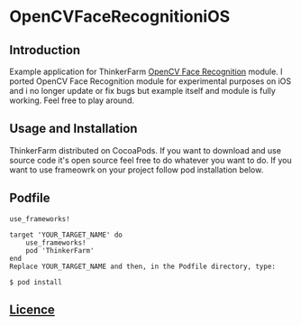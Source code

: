# OpenCVFaceRecognitioniOS  


## Introduction  
Example application for ThinkerFarm [OpenCV Face Recognition](https://docs.opencv.org/2.4/modules/contrib/doc/facerec/facerec_tutorial.html) module. I ported OpenCV Face Recognition module for experimental purposes on iOS and i no longer update or fix bugs but example itself and module is fully working. Feel free to play around.  


## Usage and Installation  
ThinkerFarm distributed on CocoaPods. If you want to download and use source code it's open source feel free to do whatever you want to do. If you want to use frameowrk on your project follow pod installation below.  

## Podfile    
```
use_frameworks!  

target 'YOUR_TARGET_NAME' do  
    use_frameworks!  
    pod 'ThinkerFarm'
end  
Replace YOUR_TARGET_NAME and then, in the Podfile directory, type:  
```
```
$ pod install  
```




## [Licence](https://github.com/erkansirin/OpenCVFaceRecognitioniOS/blob/master/LICENSE)  
